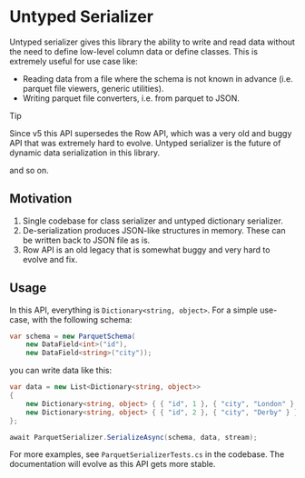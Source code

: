 # Untyped Serializer

Untyped serializer gives this library the ability to write and read data without the need to define low-level column data or define classes. This is extremely useful for use case like:

- Reading data from a file where the schema is not known in advance (i.e. parquet file viewers, generic utilities).
- Writing parquet file converters, i.e. from parquet to JSON.

> [!TIP]
> Since v5 this API supersedes the Row API, which was a very old and buggy API that was extremely hard to evolve. Untyped serializer is the future of dynamic data serialization in this library.

and so on.

## Motivation
1. Single codebase for class serializer and untyped dictionary serializer.
2. De-serialization produces JSON-like structures in memory. These can be written back to JSON file as is.
3. Row API is an old legacy that is somewhat buggy and very hard to evolve and fix.

## Usage

In this API, everything is `Dictionary<string, object>`. For a simple use-case, with the following schema:

```C#
var schema = new ParquetSchema(
    new DataField<int>("id"),
    new DataField<string>("city"));
```

you can write data like this:

```C#
var data = new List<Dictionary<string, object>>
{
    new Dictionary<string, object> { { "id", 1 }, { "city", "London" } },
    new Dictionary<string, object> { { "id", 2 }, { "city", "Derby" } }
};

await ParquetSerializer.SerializeAsync(schema, data, stream);
```

For more examples, see `ParquetSerializerTests.cs` in the codebase. The documentation will evolve as this API gets more stable.